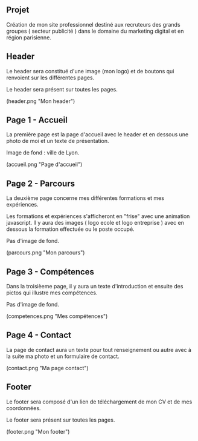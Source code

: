 
## Projet

Création de mon site professionnel destiné aux recruteurs des grands groupes ( secteur publicité ) dans le domaine du marketing digital et en région parisienne.

## Header

Le header sera constitué d'une image (mon logo) et de boutons qui renvoient sur les différentes pages.

Le header sera présent sur toutes les pages.

(header.png "Mon header")

## Page 1 - Accueil

La première page est la page d'accueil avec le header et en dessous une photo de moi et un texte de présentation.

Image de fond : ville de Lyon.

(accueil.png "Page d'accueil")

 ## Page 2 - Parcours

 La deuxième page concerne mes différentes formations et mes expériences.

 Les formations et expériences s'afficheront en "frise" avec une animation javascript. Il y aura des images ( logo ecole et logo entreprise ) avec en dessous la formation effectuée ou le poste occupé.

 Pas d'image de fond. 

 (parcours.png "Mon parcours")

 ## Page 3 - Compétences

Dans la troisièeme page, il y aura un texte d'introduction et ensuite des pictos qui illustre mes compétences.

Pas d'image de fond. 

(competences.png "Mes compétences")


 ## Page 4 - Contact

 La page de contact aura un texte pour tout renseignement ou autre avec à la suite ma photo et un formulaire de contact.

 (contact.png "Ma page contact")

 ## Footer

 Le footer sera composé d'un lien de téléchargement de mon CV et de mes coordonnées.

 Le footer sera présent sur toutes les pages.

(footer.png "Mon footer")




